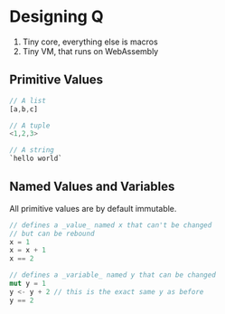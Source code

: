 # Designing Q

1. Tiny core, everything else is macros
2. Tiny VM, that runs on WebAssembly

## Primitive Values

```rust
// A list
[a,b,c]

// A tuple
<1,2,3>

// A string
`hello world`
```

## Named Values and Variables

All primitive values are by default immutable.

```rust
// defines a _value_ named x that can't be changed
// but can be rebound
x = 1 
x = x + 1
x == 2

// defines a _variable_ named y that can be changed
mut y = 1
y <- y + 2 // this is the exact same y as before
y == 2
```
